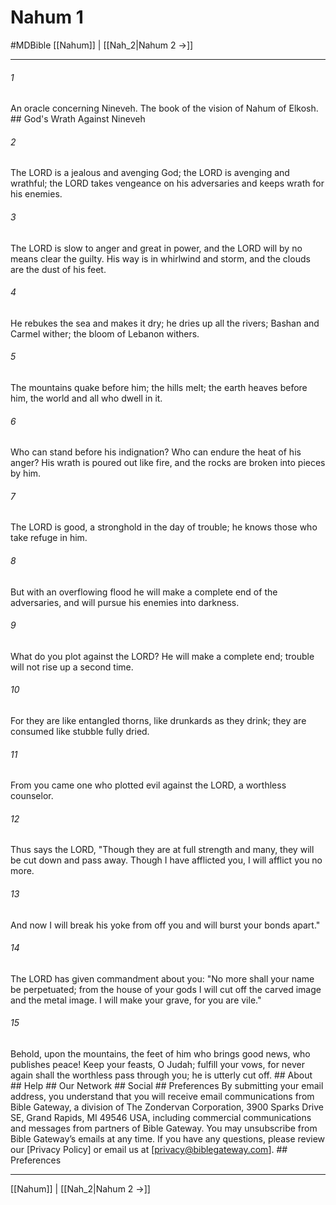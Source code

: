 # Nahum 1
#MDBible
[[Nahum]] | [[Nah_2|Nahum 2 →]]

***


###### 1 
An oracle concerning Nineveh. The book of the vision of Nahum of Elkosh. ## God's Wrath Against Nineveh 

###### 2 
The LORD is a jealous and avenging God; the LORD is avenging and wrathful; the LORD takes vengeance on his adversaries and keeps wrath for his enemies. 

###### 3 
The LORD is slow to anger and great in power, and the LORD will by no means clear the guilty. His way is in whirlwind and storm, and the clouds are the dust of his feet. 

###### 4 
He rebukes the sea and makes it dry; he dries up all the rivers; Bashan and Carmel wither; the bloom of Lebanon withers. 

###### 5 
The mountains quake before him; the hills melt; the earth heaves before him, the world and all who dwell in it. 

###### 6 
Who can stand before his indignation? Who can endure the heat of his anger? His wrath is poured out like fire, and the rocks are broken into pieces by him. 

###### 7 
The LORD is good, a stronghold in the day of trouble; he knows those who take refuge in him. 

###### 8 
But with an overflowing flood he will make a complete end of the adversaries, and will pursue his enemies into darkness. 

###### 9 
What do you plot against the LORD? He will make a complete end; trouble will not rise up a second time. 

###### 10 
For they are like entangled thorns, like drunkards as they drink; they are consumed like stubble fully dried. 

###### 11 
From you came one who plotted evil against the LORD, a worthless counselor. 

###### 12 
Thus says the LORD, "Though they are at full strength and many, they will be cut down and pass away. Though I have afflicted you, I will afflict you no more. 

###### 13 
And now I will break his yoke from off you and will burst your bonds apart." 

###### 14 
The LORD has given commandment about you: "No more shall your name be perpetuated; from the house of your gods I will cut off the carved image and the metal image. I will make your grave, for you are vile." 

###### 15 
Behold, upon the mountains, the feet of him who brings good news, who publishes peace! Keep your feasts, O Judah; fulfill your vows, for never again shall the worthless pass through you; he is utterly cut off. ## About ## Help ## Our Network ## Social ## Preferences By submitting your email address, you understand that you will receive email communications from Bible Gateway, a division of The Zondervan Corporation, 3900 Sparks Drive SE, Grand Rapids, MI 49546 USA, including commercial communications and messages from partners of Bible Gateway. You may unsubscribe from Bible Gateway&rsquo;s emails at any time. If you have any questions, please review our [Privacy Policy] or email us at [privacy@biblegateway.com]. ## Preferences

***

[[Nahum]] | [[Nah_2|Nahum 2 →]]
